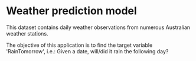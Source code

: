 # Weather prediction model

This dataset contains daily weather observations from numerous Australian weather stations. 

The objective of this application is to find the target variable 'RainTomorrow', i.e.: Given a date, will/did it rain the following day?